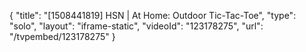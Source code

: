 {
    "title": "[1508441819] HSN | At Home: Outdoor Tic-Tac-Toe",
    "type": "solo",
    "layout": "iframe-static",
    "videoId": "123178275",
    "url": "\/tvpembed\/123178275"
}